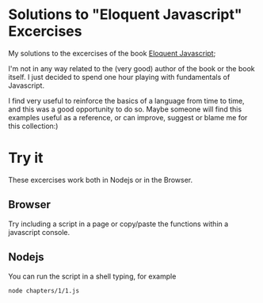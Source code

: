# Solutions to "Eloquent Javascript" Excercises

My solutions to the excercises of the book [Eloquent Javascript](http://eloquentjavascript.net/);

I'm not in any way related to the (very good) author of the book or the book itself.
I just decided to spend one hour playing with fundamentals of Javascript.

I find very useful to reinforce the basics of a language from time to time, and this was a good opportunity to do so. Maybe someone will find this examples useful as a reference, or can improve, suggest or blame me for this collection:)

# Try it

These excercises work both in Nodejs or in the Browser.

## Browser

Try including a script in a page or copy/paste the functions within a javascript console.

## Nodejs

You can run the script in a shell typing, for example

 ```bash
 node chapters/1/1.js
 ```